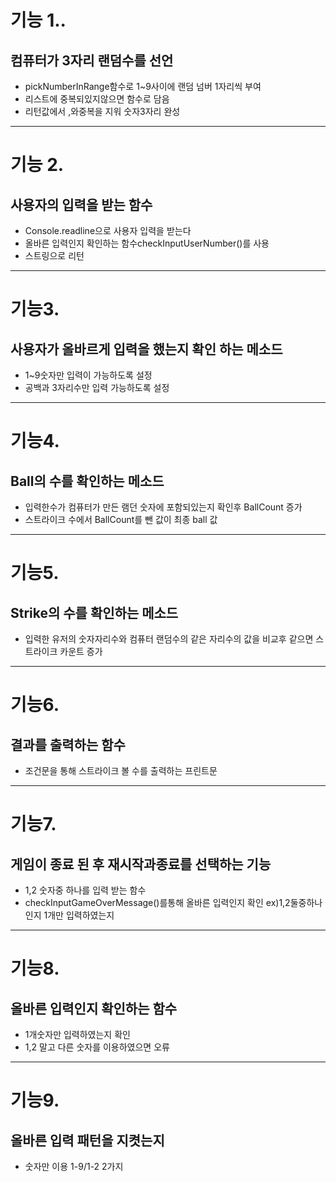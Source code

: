 # 기능 1..
## 컴퓨터가 3자리 랜덤수를 선언

- pickNumberInRange함수로 1~9사이에 랜덤 넘버 1자리씩 부여
- 리스트에 중복되있지않으면 함수로 담음
- 리턴값에서 ,와중복을 지워 숫자3자리 완성
---
# 기능 2.
## 사용자의 입력을 받는 함수

- Console.readline으로 사용자 입력을 받는다
- 올바른 입력인지 확인하는 함수checkInputUserNumber()를 사용
- 스트링으로 리턴
---
# 기능3.
## 사용자가 올바르게 입력을 했는지 확인 하는 메소드

- 1~9숫자만 입력이 가능하도록 설정
- 공백과 3자리수만 입력 가능하도록 설정
---
# 기능4.
## Ball의 수를 확인하는 메소드

- 입력한수가 컴퓨터가 만든 램던 숫자에 포함되있는지 확인후 BallCount 증가
- 스트라이크 수에서 BallCount를 뺀 값이 최종 ball 값
---
# 기능5.
## Strike의 수를 확인하는 메소드
- 입력한  유저의 숫자자리수와 컴퓨터 랜덤수의 같은 자리수의 값을 비교후 같으면 스트라이크 카운트 증가
--- 
# 기능6.
## 결과를 출력하는 함수

- 조건문을 통해 스트라이크 볼 수를 출력하는 프린트문
---
# 기능7.
## 게임이 종료 된  후 재시작과종료를 선택하는 기능

- 1,2 숫자중 하나를 입력 받는 함수
- checkInputGameOverMessage()를통해 올바른 입력인지 확인
ex)1,2둘중하나인지 1개만 입력하였는지
--- 
# 기능8.
## 올바른 입력인지  확인하는 함수

- 1개숫자만 입력하였는지 확인
- 1,2 말고 다른 숫자를  이용하였으면 오류
---
# 기능9.
## 올바른 입력 패턴을 지켯는지
- 숫자만 이용 1-9/1-2 2가지
